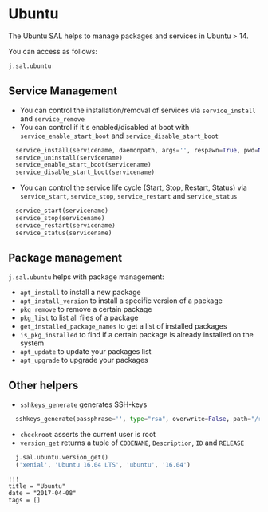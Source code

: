 # Ubuntu

The Ubuntu SAL helps to manage packages and services in Ubuntu > 14.

You can access as follows:

```python
j.sal.ubuntu
```

## Service Management

- You can control the installation/removal of services via `service_install` and `service_remove`
- You can control if it's enabled/disabled at boot with `service_enable_start_boot` and `service_disable_start_boot`

```python
  service_install(servicename, daemonpath, args='', respawn=True, pwd=None,env=None,reload=True)
  service_uninstall(servicename)
  service_enable_start_boot(servicename)
  service_disable_start_boot(servicename)
```

- You can control the service life cycle (Start, Stop, Restart, Status) via `service_start`, `service_stop`, `service_restart` and `service_status`

```python
  service_start(servicename)
  service_stop(servicename)
  service_restart(servicename)
  service_status(servicename)
```

## Package management

`j.sal.ubuntu` helps with package management:

- `apt_install` to install a new package
- `apt_install_version` to install a specific version of a package
- `pkg_remove` to remove a certain package
- `pkg_list` to list all files of a package
- `get_installed_package_names` to get a list of installed packages
- `is_pkg_installed` to find if a certain package is already installed on the system
- `apt_update` to update your packages list
- `apt_upgrade` to upgrade your packages

## Other helpers

- `sshkeys_generate` generates SSH-keys

```python
  sshkeys_generate(passphrase='', type="rsa", overwrite=False, path="/root/.ssh/id_rsa"):
```

- `checkroot` asserts the current user is root
- `version_get` returns a tuple of `CODENAME`, `Description`, `ID` and `RELEASE`

```python
  j.sal.ubuntu.version_get()
  ('xenial', 'Ubuntu 16.04 LTS', 'ubuntu', '16.04')
```

```
!!!
title = "Ubuntu"
date = "2017-04-08"
tags = []
```

